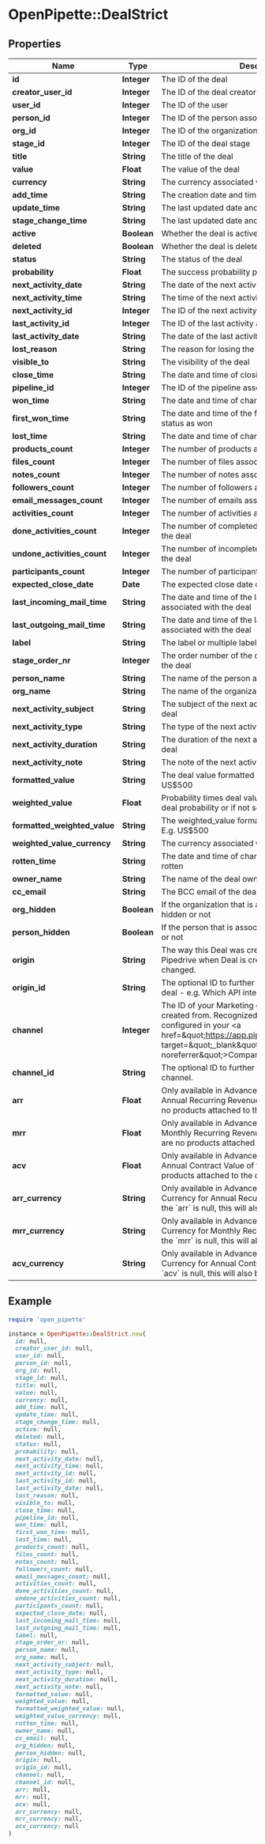 # OpenPipette::DealStrict

## Properties

| Name | Type | Description | Notes |
| ---- | ---- | ----------- | ----- |
| **id** | **Integer** | The ID of the deal | [optional] |
| **creator_user_id** | **Integer** | The ID of the deal creator | [optional] |
| **user_id** | **Integer** | The ID of the user | [optional] |
| **person_id** | **Integer** | The ID of the person associated with the deal | [optional] |
| **org_id** | **Integer** | The ID of the organization associated with the deal | [optional] |
| **stage_id** | **Integer** | The ID of the deal stage | [optional] |
| **title** | **String** | The title of the deal | [optional] |
| **value** | **Float** | The value of the deal | [optional] |
| **currency** | **String** | The currency associated with the deal | [optional] |
| **add_time** | **String** | The creation date and time of the deal | [optional] |
| **update_time** | **String** | The last updated date and time of the deal | [optional] |
| **stage_change_time** | **String** | The last updated date and time of the deal stage | [optional] |
| **active** | **Boolean** | Whether the deal is active or not | [optional] |
| **deleted** | **Boolean** | Whether the deal is deleted or not | [optional] |
| **status** | **String** | The status of the deal | [optional] |
| **probability** | **Float** | The success probability percentage of the deal | [optional] |
| **next_activity_date** | **String** | The date of the next activity associated with the deal | [optional] |
| **next_activity_time** | **String** | The time of the next activity associated with the deal | [optional] |
| **next_activity_id** | **Integer** | The ID of the next activity associated with the deal | [optional] |
| **last_activity_id** | **Integer** | The ID of the last activity associated with the deal | [optional] |
| **last_activity_date** | **String** | The date of the last activity associated with the deal | [optional] |
| **lost_reason** | **String** | The reason for losing the deal | [optional] |
| **visible_to** | **String** | The visibility of the deal | [optional] |
| **close_time** | **String** | The date and time of closing the deal | [optional] |
| **pipeline_id** | **Integer** | The ID of the pipeline associated with the deal | [optional] |
| **won_time** | **String** | The date and time of changing the deal status as won | [optional] |
| **first_won_time** | **String** | The date and time of the first time changing the deal status as won | [optional] |
| **lost_time** | **String** | The date and time of changing the deal status as lost | [optional] |
| **products_count** | **Integer** | The number of products associated with the deal | [optional] |
| **files_count** | **Integer** | The number of files associated with the deal | [optional] |
| **notes_count** | **Integer** | The number of notes associated with the deal | [optional] |
| **followers_count** | **Integer** | The number of followers associated with the deal | [optional] |
| **email_messages_count** | **Integer** | The number of emails associated with the deal | [optional] |
| **activities_count** | **Integer** | The number of activities associated with the deal | [optional] |
| **done_activities_count** | **Integer** | The number of completed activities associated with the deal | [optional] |
| **undone_activities_count** | **Integer** | The number of incomplete activities associated with the deal | [optional] |
| **participants_count** | **Integer** | The number of participants associated with the deal | [optional] |
| **expected_close_date** | **Date** | The expected close date of the deal | [optional] |
| **last_incoming_mail_time** | **String** | The date and time of the last incoming email associated with the deal | [optional] |
| **last_outgoing_mail_time** | **String** | The date and time of the last outgoing email associated with the deal | [optional] |
| **label** | **String** | The label or multiple labels assigned to the deal | [optional] |
| **stage_order_nr** | **Integer** | The order number of the deal stage associated with the deal | [optional] |
| **person_name** | **String** | The name of the person associated with the deal | [optional] |
| **org_name** | **String** | The name of the organization associated with the deal | [optional] |
| **next_activity_subject** | **String** | The subject of the next activity associated with the deal | [optional] |
| **next_activity_type** | **String** | The type of the next activity associated with the deal | [optional] |
| **next_activity_duration** | **String** | The duration of the next activity associated with the deal | [optional] |
| **next_activity_note** | **String** | The note of the next activity associated with the deal | [optional] |
| **formatted_value** | **String** | The deal value formatted with selected currency. E.g. US$500 | [optional] |
| **weighted_value** | **Float** | Probability times deal value. Probability can either be deal probability or if not set, then stage probability. | [optional] |
| **formatted_weighted_value** | **String** | The weighted_value formatted with selected currency. E.g. US$500 | [optional] |
| **weighted_value_currency** | **String** | The currency associated with the deal | [optional] |
| **rotten_time** | **String** | The date and time of changing the deal status as rotten | [optional] |
| **owner_name** | **String** | The name of the deal owner | [optional] |
| **cc_email** | **String** | The BCC email of the deal | [optional] |
| **org_hidden** | **Boolean** | If the organization that is associated with the deal is hidden or not | [optional] |
| **person_hidden** | **Boolean** | If the person that is associated with the deal is hidden or not | [optional] |
| **origin** | **String** | The way this Deal was created. &#x60;origin&#x60; field is set by Pipedrive when Deal is created and cannot be changed. | [optional] |
| **origin_id** | **String** | The optional ID to further distinguish the origin of the deal - e.g. Which API integration created this Deal. | [optional] |
| **channel** | **Integer** | The ID of your Marketing channel this Deal was created from. Recognized Marketing channels can be configured in your &lt;a href&#x3D;\&quot;https://app.pipedrive.com/settings/fields\&quot; target&#x3D;\&quot;_blank\&quot; rel&#x3D;\&quot;noopener noreferrer\&quot;&gt;Company settings&lt;/a&gt;. | [optional] |
| **channel_id** | **String** | The optional ID to further distinguish the Marketing channel. | [optional] |
| **arr** | **Float** | Only available in Advanced and above plans  The Annual Recurring Revenue of the deal  Null if there are no products attached to the deal  | [optional] |
| **mrr** | **Float** | Only available in Advanced and above plans  The Monthly Recurring Revenue of the deal  Null if there are no products attached to the deal  | [optional] |
| **acv** | **Float** | Only available in Advanced and above plans  The Annual Contract Value of the deal  Null if there are no products attached to the deal  | [optional] |
| **arr_currency** | **String** | Only available in Advanced and above plans  The Currency for Annual Recurring Revenue of the deal  If the &#x60;arr&#x60; is null, this will also be null  | [optional] |
| **mrr_currency** | **String** | Only available in Advanced and above plans  The Currency for Monthly Recurring Revenue of the deal  If the &#x60;mrr&#x60; is null, this will also be null  | [optional] |
| **acv_currency** | **String** | Only available in Advanced and above plans  The Currency for Annual Contract Value of the deal  If the &#x60;acv&#x60; is null, this will also be null  | [optional] |

## Example

```ruby
require 'open_pipette'

instance = OpenPipette::DealStrict.new(
  id: null,
  creator_user_id: null,
  user_id: null,
  person_id: null,
  org_id: null,
  stage_id: null,
  title: null,
  value: null,
  currency: null,
  add_time: null,
  update_time: null,
  stage_change_time: null,
  active: null,
  deleted: null,
  status: null,
  probability: null,
  next_activity_date: null,
  next_activity_time: null,
  next_activity_id: null,
  last_activity_id: null,
  last_activity_date: null,
  lost_reason: null,
  visible_to: null,
  close_time: null,
  pipeline_id: null,
  won_time: null,
  first_won_time: null,
  lost_time: null,
  products_count: null,
  files_count: null,
  notes_count: null,
  followers_count: null,
  email_messages_count: null,
  activities_count: null,
  done_activities_count: null,
  undone_activities_count: null,
  participants_count: null,
  expected_close_date: null,
  last_incoming_mail_time: null,
  last_outgoing_mail_time: null,
  label: null,
  stage_order_nr: null,
  person_name: null,
  org_name: null,
  next_activity_subject: null,
  next_activity_type: null,
  next_activity_duration: null,
  next_activity_note: null,
  formatted_value: null,
  weighted_value: null,
  formatted_weighted_value: null,
  weighted_value_currency: null,
  rotten_time: null,
  owner_name: null,
  cc_email: null,
  org_hidden: null,
  person_hidden: null,
  origin: null,
  origin_id: null,
  channel: null,
  channel_id: null,
  arr: null,
  mrr: null,
  acv: null,
  arr_currency: null,
  mrr_currency: null,
  acv_currency: null
)
```


